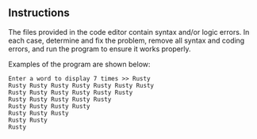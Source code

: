 ## Instructions

The files provided in the code editor contain syntax and/or logic errors. In each case, determine and fix the problem, remove all syntax and coding errors, and run the program to ensure it works properly.

Examples of the program are shown below:

```
Enter a word to display 7 times >> Rusty
Rusty Rusty Rusty Rusty Rusty Rusty Rusty
Rusty Rusty Rusty Rusty Rusty Rusty
Rusty Rusty Rusty Rusty Rusty
Rusty Rusty Rusty Rusty
Rusty Rusty Rusty
Rusty Rusty
Rusty
```
